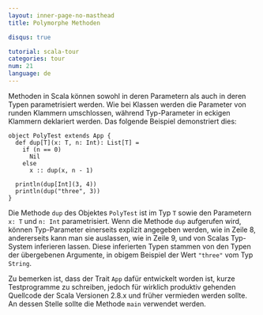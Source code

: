 ```yaml
---
layout: inner-page-no-masthead
title: Polymorphe Methoden

disqus: true

tutorial: scala-tour
categories: tour
num: 21
language: de
---
```


Methoden in Scala können sowohl in deren Parametern als auch in deren Typen parametrisiert werden.
Wie bei Klassen werden die Parameter von runden Klammern umschlossen, während Typ-Parameter in
eckigen Klammern deklariert werden. Das folgende Beispiel demonstriert dies:

    object PolyTest extends App {
      def dup[T](x: T, n: Int): List[T] =
        if (n == 0)
          Nil
        else
          x :: dup(x, n - 1)

      println(dup[Int](3, 4))
      println(dup("three", 3))
    }

Die Methode `dup` des Objektes `PolyTest` ist im Typ `T` sowie den Parametern `x: T` und `n: Int`
parametrisiert. Wenn die Methode `dup` aufgerufen wird, können Typ-Parameter einerseits explizit
angegeben werden, wie in Zeile 8, andererseits kann man sie auslassen, wie in Zeile 9, und von
Scalas Typ-System inferieren lassen. Diese inferierten Typen stammen von den Typen der übergebenen
Argumente, in obigem Beispiel der Wert `"three"` vom Typ `String`.

Zu bemerken ist, dass der Trait `App` dafür entwickelt worden ist, kurze Testprogramme zu schreiben,
jedoch für wirklich produktiv gehenden Quellcode der Scala Versionen 2.8.x und früher vermieden
werden sollte. An dessen Stelle sollte die Methode `main` verwendet werden.

